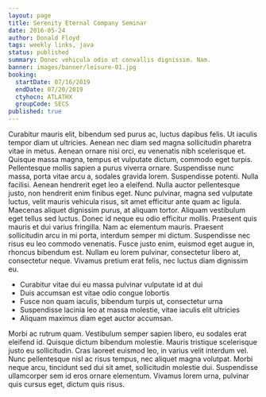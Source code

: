 ```yaml
---
layout: page
title: Serenity Eternal Company Seminar
date: 2016-05-24
author: Donald Floyd
tags: weekly links, java
status: published
summary: Donec vehicula odio ut convallis dignissim. Nam.
banner: images/banner/leisure-01.jpg
booking:
  startDate: 07/16/2019
  endDate: 07/20/2019
  ctyhocn: ATLATHX
  groupCode: SECS
published: true
---
```

Curabitur mauris elit, bibendum sed purus ac, luctus dapibus felis. Ut iaculis tempor diam ut ultricies. Aenean nec diam sed magna sollicitudin pharetra vitae in metus. Aenean ornare nisi orci, eu venenatis nibh scelerisque et. Quisque massa magna, tempus et vulputate dictum, commodo eget turpis. Pellentesque mollis sapien a purus viverra ornare. Suspendisse nunc massa, porta vitae arcu a, sodales gravida lorem.
Suspendisse potenti. Nulla facilisi. Aenean hendrerit eget leo a eleifend. Nulla auctor pellentesque justo, non hendrerit enim finibus eget. Nunc pulvinar, magna sed vulputate luctus, velit mauris vehicula risus, sit amet efficitur ante quam ac ligula. Maecenas aliquet dignissim purus, at aliquam tortor. Aliquam vestibulum eget tellus sed luctus. Donec id neque eu odio efficitur mollis. Praesent quis mauris et dui varius fringilla. Nam ac elementum mauris. Praesent sollicitudin arcu in mi porta, interdum semper mi dictum. Suspendisse nec risus eu leo commodo venenatis. Fusce justo enim, euismod eget augue in, rhoncus bibendum est. Nullam eu lorem pulvinar, consectetur libero at, consectetur neque. Vivamus pretium erat felis, nec luctus diam dignissim eu.

* Curabitur vitae dui eu massa pulvinar vulputate id at dui
* Duis accumsan est vitae odio congue lobortis
* Fusce non quam iaculis, bibendum turpis ut, consectetur urna
* Suspendisse lacinia leo at massa molestie, vitae iaculis elit ultricies
* Aliquam maximus diam eget auctor accumsan.

Morbi ac rutrum quam. Vestibulum semper sapien libero, eu sodales erat eleifend id. Quisque dictum bibendum molestie. Mauris tristique scelerisque justo eu sollicitudin. Cras laoreet euismod leo, in varius velit interdum vel. Nunc pellentesque nisl ac risus tempus, nec aliquet magna volutpat. Morbi neque arcu, tincidunt sed dui sit amet, sollicitudin molestie dui. Suspendisse ullamcorper sem id eros ornare elementum. Vivamus lorem urna, pulvinar quis cursus eget, dictum quis risus.
